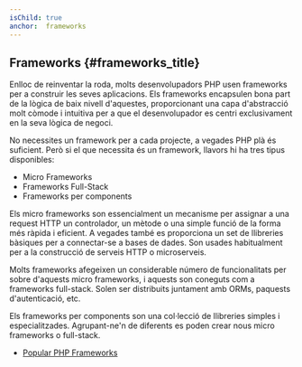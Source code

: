 ```yaml
---
isChild: true
anchor:  frameworks
---
```


## Frameworks {#frameworks_title}

Enlloc de reinventar la roda, molts desenvolupadors PHP usen frameworks per a construir les seves aplicacions. Els frameworks encapsulen bona part de la lògica de baix nivell d'aquestes, proporcionant una capa d'abstracció molt còmode i intuitiva per a que el desenvolupador es centri exclusivament en la seva lògica de negoci.

No necessites un framework per a cada projecte, a vegades PHP plà és suficient. Però si el que necessita és un framework, llavors hi ha tres tipus disponibles:

* Micro Frameworks
* Frameworks Full-Stack
* Frameworks per components

Els micro frameworks son essencialment un mecanisme per assignar a una request HTTP un controlador, un mètode o una simple funció de la forma més ràpida i eficient. A vegades també es proporciona un set de llibreries bàsiques per a connectar-se a bases de dades. Son usades habitualment per a la construcció de serveis HTTP o microserveis.

Molts frameworks afegeixen un considerable número de funcionalitats per sobre d'aquests micro frameworks, i aquests son coneguts com a frameworks full-stack. Solen ser distribuits juntament amb ORMs, paquests d'autenticació, etc.

Els frameworks per components son una col·lecció de llibreries simples i especialitzades. Agrupant-ne'n de diferents es poden crear nous micro frameworks o full-stack.

* [Popular PHP Frameworks](https://github.com/codeguy/php-the-right-way/wiki/Frameworks)
